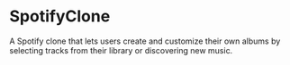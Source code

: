 # SpotifyClone
A Spotify clone that lets users create and customize their own albums by selecting tracks from their library or discovering new music.
